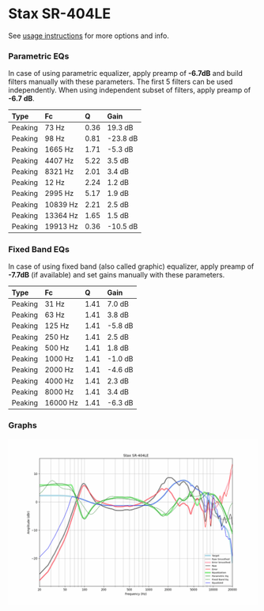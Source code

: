 # Stax SR-404LE
See [usage instructions](https://github.com/jaakkopasanen/AutoEq#usage) for more options and info.

### Parametric EQs
In case of using parametric equalizer, apply preamp of **-6.7dB** and build filters manually
with these parameters. The first 5 filters can be used independently.
When using independent subset of filters, apply preamp of **-6.7 dB**.

| Type    | Fc       |    Q | Gain     |
|:--------|:---------|:-----|:---------|
| Peaking | 73 Hz    | 0.36 | 19.3 dB  |
| Peaking | 98 Hz    | 0.81 | -23.8 dB |
| Peaking | 1665 Hz  | 1.71 | -5.3 dB  |
| Peaking | 4407 Hz  | 5.22 | 3.5 dB   |
| Peaking | 8321 Hz  | 2.01 | 3.4 dB   |
| Peaking | 12 Hz    | 2.24 | 1.2 dB   |
| Peaking | 2995 Hz  | 5.17 | 1.9 dB   |
| Peaking | 10839 Hz | 2.21 | 2.5 dB   |
| Peaking | 13364 Hz | 1.65 | 1.5 dB   |
| Peaking | 19913 Hz | 0.36 | -10.5 dB |

### Fixed Band EQs
In case of using fixed band (also called graphic) equalizer, apply preamp of **-7.7dB**
(if available) and set gains manually with these parameters.

| Type    | Fc       |    Q | Gain    |
|:--------|:---------|:-----|:--------|
| Peaking | 31 Hz    | 1.41 | 7.0 dB  |
| Peaking | 63 Hz    | 1.41 | 3.8 dB  |
| Peaking | 125 Hz   | 1.41 | -5.8 dB |
| Peaking | 250 Hz   | 1.41 | 2.5 dB  |
| Peaking | 500 Hz   | 1.41 | 1.8 dB  |
| Peaking | 1000 Hz  | 1.41 | -1.0 dB |
| Peaking | 2000 Hz  | 1.41 | -4.6 dB |
| Peaking | 4000 Hz  | 1.41 | 2.3 dB  |
| Peaking | 8000 Hz  | 1.41 | 3.4 dB  |
| Peaking | 16000 Hz | 1.41 | -6.3 dB |

### Graphs
![](./Stax%20SR-404LE.png)